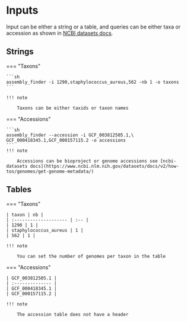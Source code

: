 # Inputs

Input can be either a string or a table, and queries can be either taxa or accession as shown in [NCBI datasets docs](https://www.ncbi.nlm.nih.gov/datasets/docs/v2/download-and-install).

## Strings

=== "Taxons"

    ```sh
    assembly_finder -i 1290,staphylococcus_aureus,562 -nb 1 -o taxons
    ```
    
    !!! note

        Taxons can be either taxids or taxon names

=== "Accessions"

    ```sh
    assembly_finder --accession -i GCF_003812505.1,\
    GCF_000418345.1,GCF_000157115.2 -o accessions
    ```
    !!! note

        Accessions can be bioproject or genome accessions see [ncbi-datasets docs](https://www.ncbi.nlm.nih.gov/datasets/docs/v2/how-tos/genomes/get-genome-metadata/)

## Tables

=== "Taxons"

    | taxon | nb |
    | :-------------------- | :-- |
    | 1290 | 1 |
    | staphylococcus_aureus | 1 |
    | 562 | 1 |

    !!! note

        You can set the number of genomes per taxon in the table

=== "Accessions"



    | GCF_003812505.1 |
    | :-------------- |
    | GCF_000418345.1 |
    | GCF_000157115.2 |

    !!! note

        The accession table does not have a header
